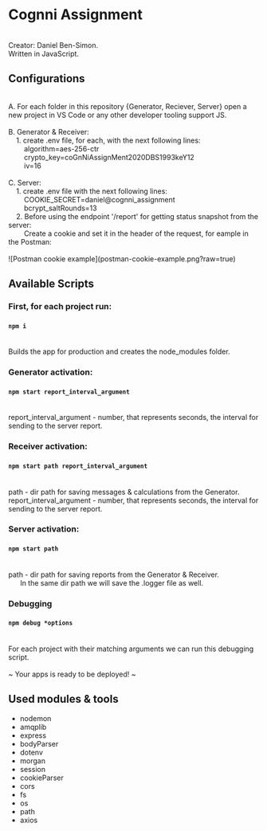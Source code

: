 # Cognni Assignment
<br />
Creator: Daniel Ben-Simon.<br />
Written in JavaScript.<br />

## Configurations
<br />
A. For each folder in this repository {Generator, Reciever, Server} open a new project in VS Code or any other developer tooling support JS.<br />
<br />
B. Generator & Receiver: <br />
&nbsp &nbsp 1. create .env file, for each, with the next following lines: <br />
&nbsp &nbsp &nbsp &nbsp algorithm=aes-256-ctr <br />
&nbsp &nbsp &nbsp &nbsp crypto_key=coGnNiAssignMent2020DBS1993keY12 <br />
&nbsp &nbsp &nbsp &nbsp iv=16 <br />
<br />
C. Server: <br />
&nbsp &nbsp 1. create .env file with the next following lines: <br />
&nbsp &nbsp &nbsp &nbsp COOKIE_SECRET=daniel@cognni_assignment <br />
&nbsp &nbsp &nbsp &nbsp bcrypt_saltRounds=13 <br />
&nbsp &nbsp 2. Before using the endpoint '/report' for getting status snapshot from the server: <br />
&nbsp &nbsp &nbsp &nbsp Create a cookie and set it in the header of the request, for eample in the Postman:<br /><br />
![Postman cookie example](postman-cookie-example.png?raw=true)

## Available Scripts

### First, for each project run:
#### `npm i`
<br />
Builds the app for production and creates the node_modules folder.<br />

### Generator activation:
#### `npm start report_interval_argument`
<br />
report_interval_argument - number, that represents seconds, the interval for sending to the server report.<br />

### Receiver activation:
#### `npm start path report_interval_argument`
<br />
path - dir path for saving messages & calculations from the Generator.<br />
report_interval_argument - number, that represents seconds, the interval for sending to the server report.<br />

### Server activation:
#### `npm start path`
<br />
path - dir path for saving reports from the Generator & Receiver.<br />
&nbsp &nbsp &nbsp In the same dir path we will save the .logger file as well.<br />

### Debugging
#### `npm debug *options`
<br />
For each project with their matching arguments we can run this debugging script.<br />

<br />
~ Your apps is ready to be deployed! ~ <br />

## Used modules & tools
- nodemon<br />
- amqplib<br />
- express<br />
- bodyParser<br />
- dotenv<br />
- morgan<br />
- session<br />
- cookieParser<br />
- cors<br />
- fs<br />
- os<br />
- path<br />
- axios<br />
